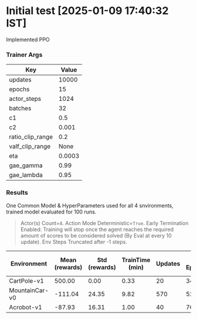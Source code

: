 
# Initial test [2025-01-09 17:40:32 IST]

Implemented PPO

### Trainer Args 

| Key | Value |
| --- | --- |
| updates | 10000 |
| epochs | 15 |
| actor_steps | 1024 |
| batches | 32 |
| c1 | 0.5 |
| c2 | 0.001 |
| ratio_clip_range | 0.2 |
| valf_clip_range | None |
| eta | 0.0003 |
| gae_gamma | 0.99 |
| gae_lambda | 0.95 |


### Results 

One Common Model & HyperParameters used for all 4 snvironments, trained model evaluated for 100 runs.

> Actor(s) Count=`8`. Action Mode Deterministic=`True`.
> Early Termination Enabled: Training will stop once the agent reaches the required amount of scores to be considered solved (By Eval at every 10 update).
> Env Steps Truncated after -1 steps.


| Environment | Mean (rewards) | Std (rewards) | TrainTime (min) | Updates | No. Episodes | Total Steps | Final Loss | Final Eval Reward | Solved? |
| --- | --- | --- | --- | --- | --- | --- | --- | --- | --- |
| CartPole-v1 | 500.00 | 0.00 | 0.33 | 20 | 3403 | 163840 | 63.8947 | 500 | 500 |
| MountainCar-v0 | -111.04 | 24.35 | 9.82 | 570 | 5201 | 4669440 | 3.6446 | -97 | -110 |
| Acrobot-v1 | -87.93 | 16.31 | 1.00 | 40 | 765 | 327680 | 12.3106 | -83 | -100 |

